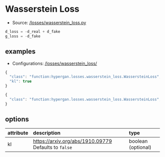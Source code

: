 # Wasserstein Loss

* Source: [/losses/wasserstein_loss.py](https://github.com/HyperGAN/HyperGAN/tree/pytorch/hypergan/losses/wasserstein_loss.py)

```python
d_loss = -d_real + d_fake
g_loss = -d_fake
```

## examples

* Configurations: [/losses/wasserstein_loss/](https://github.com/HyperGAN/HyperGAN/tree/pytorch/hypergan/configurations/components/losses/wasserstein_loss/)

```javascript
{
  "class": "function:hypergan.losses.wasserstein_loss.WassersteinLoss",
  "kl": true
}
```
```javascript
{
  "class": "function:hypergan.losses.wasserstein_loss.WassersteinLoss",
}
```
## options

| attribute | description | type |
| :--- | :--- | :--- |
| kl | https://arxiv.org/abs/1910.09779 Defaults to `false` | boolean \(optional\) |

